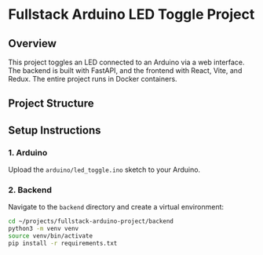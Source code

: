 # Fullstack Arduino LED Toggle Project

## Overview

This project toggles an LED connected to an Arduino via a web interface. The backend is built with FastAPI, and the frontend with React, Vite, and Redux. The entire project runs in Docker containers.

## Project Structure


## Setup Instructions

### 1. Arduino

Upload the `arduino/led_toggle.ino` sketch to your Arduino.

### 2. Backend

Navigate to the `backend` directory and create a virtual environment:

```bash
cd ~/projects/fullstack-arduino-project/backend
python3 -m venv venv
source venv/bin/activate
pip install -r requirements.txt
```